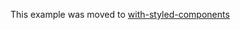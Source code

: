 This example was moved to [with-styled-components](https://github.com/vercel/next.js/tree/canary/examples/with-styled-components)
